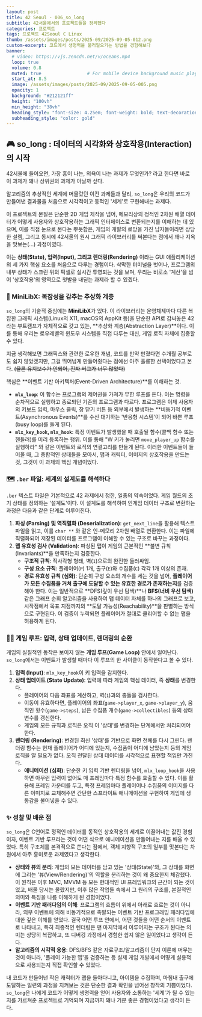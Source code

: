 ```yaml
---
layout: post 
title: 42 Seoul - 006_so_long
subtitle: 42서울에서의 프로젝트들을 정리했다
categories: 프로젝트
tags: 프로젝트 42Seoul C Linux 
thumb: /assets/images/posts/2025-09/2025-09-05-012.png
custom-excerpt: 코드에서 생명력을 불러일으키는 방법을 경험해보다
banner:
  # video: https://vjs.zencdn.net/v/oceans.mp4
  loop: true
  volume: 0.8
  muted: true                 # For mobile device background music play 
  start_at: 8.5
  image: /assets/images/posts/2025-09/2025-09-05-005.png
  opacity: 1
  background: "#212121ff"
  height: "100vh"
  min_height: "38vh"
  heading_style: "font-size: 4.25em; font-weight: bold; text-decoration: underline"
  subheading_style: "color: gold"
---
```



## 🎮 so_long : 데이터의 시각화와 상호작용(Interaction)의 시작

42서울에 들어오면, 가장 흥이 나는, 의욕이 나는 과제가 무엇인가? 라고 한다면 바로 이 과제가 꽤나 상위권의 과제가 아닐까 싶다.

알고리즘의 추상적인 세계에 머물렀던 이전 과제들과 달리, `so_long`은 우리의 코드가 만들어낸 결과물을 처음으로 시각적이고 동적인 '세계'로 구현해내는 과제다. 

이 프로젝트의 본질은 단순한 2D 게임 제작을 넘어, 메모리상의 정적인 2차원 배열 데이터가 어떻게 사용자와 상호작용하는 그래픽 인터페이스로 변환되는지를 이해하는 데 있으며, 이를 직접 눈으로 본다는 뿌듯함은, 게임의 개발의 로망을 가진 남자들이라면 상당한 설렘, 그리고 동시에 42서울의 원시 그래픽 라이브러리를 써본다는 점에서 꽤나 지옥을 맛보는(...) 과정이였다.

이는 **상태(State), 입력(Input), 그리고 렌더링(Rendering)** 이라는 GUI 애플리케이션의 세 가지 핵심 요소를 처음으로 다루는 경험이다. 삭막한 터미널을 벗어나, 프로그램의 내부 상태가 스크린 위의 픽셀로 실시간 투영되는 것을 보며, 우리는 비로소 '계산'을 넘어 '상호작용'의 영역으로 첫발을 내딛는 과제라 할 수 있겠다.

### 🎨 MiniLibX: 복잡성을 감추는 추상화 계층

`so_long`의 기술적 중심에는 **MiniLibX**가 있다. 이 라이브러리는 운영체제마다 다른 복잡한 그래픽 시스템(Linux의 X11, macOS의 AppKit 등)을 단순한 API로 감싸놓은 42라는 부트캠프가 자체적으로 갖고 있는, **추상화 계층(Abstraction Layer)**이다. 이를 통해 우리는 로우레벨의 윈도우 시스템을 직접 다루는 대신, 게임 로직 자체에 집중할 수 있다.

지금 생각해보면 그래픽스와 관련한 로우한 개념, 코드를 만약 만졌다면 수개월 공부로도 쉽지 않았겠지만, 그걸 뛰어넘게 만들어줬다는 점에선 아주 훌륭한 선택이었다고 본다. ~~(물론 유지보수가 안되어, 진짜 버그가 너무 많았다)~~

핵심은 **이벤트 기반 아키텍처(Event-Driven Architecture)**를 이해하는 것.

* **`mlx_loop`**: 이 함수는 프로그램의 제어권을 가져가 무한 루프를 돈다. 이는 명령을 순차적으로 실행하고 종료되던 기존의 프로그램과 다르다. 프로그램은 이제 사용자의 키보드 입력, 마우스 클릭, 창 닫기 버튼 등 외부에서 발생하는 **비동기적 이벤트(Asynchronous Events)**를 수신 대기하는 '반응형 시스템'이 되어 바쁜 루프(busy loop)를 돌게 된다.
* **`mlx_key_hook`, `mlx_hook`**: 특정 이벤트가 발생했을 때 호출될 함수(콜백 함수 또는 핸들러)를 미리 등록하는 행위. 이를 통해 "W 키가 눌리면 `move_player_up` 함수를 실행하라" 와 같은 이벤트와 로직의 연결고리를 만들게 된다. 이러한 이벤트들이 들어올 때, 그 종합적인 상태들을 모아서, 맵과 캐릭터, 이미지의 상호작용을 만드는 것, 그것이 이 과제의 핵심 개념이었다.

### 🗺️ `.ber` 파일: 세계의 설계도를 해석하다

`.ber` 텍스트 파일은 기본적으로 42 과제에서 정한, 일종의 약속이었다. 게임 월드의 초기 상태를 정의하는 '설계도'이다. 이 설계도를 해석하여 인게임 데이터 구조로 변환하는 과정은 다음과 같은 단계로 이루어진다.

1.  **파싱 (Parsing) 및 역직렬화 (Deserialization)**: `get_next_line`을 활용해 텍스트 파일을 읽고, 이를 `char **` 와 같은 인-메모리 2차원 배열로 변환한다. 이는 파일에 직렬화되어 저장된 데이터를 프로그램이 이해할 수 있는 구조로 바꾸는 과정이다.
2.  **맵 유효성 검사 (Validation)**: 파싱된 맵이 게임의 근본적인 **불변 규칙(Invariants)**을 만족하는지 검증한다.
    * **구조적 규칙**: 직사각형 형태, 벽(`1`)으로의 완전한 둘러싸임.
    * **구성 요소 규칙**: 플레이어(`P`) 1개, 출구(`E`)와 수집품(`C`) 각각 1개 이상의 존재.
    * **경로 유효성 규칙 (심화)**: 단순히 구성 요소의 개수를 세는 것을 넘어, **플레이어가 모든 수집품을 거쳐 출구에 도달할 수 있는 유효한 경로가 존재하는지**를 검증해야 한다. 이는 일반적으로 **DFS(깊이 우선 탐색)**나 **BFS(너비 우선 탐색)** 같은 그래프 순회 알고리즘을 사용하여 맵 데이터 자체를 하나의 그래프로 보고, 시작점에서 목표 지점까지의 **도달 가능성(Reachability)**을 판별하는 방식으로 구현된다. 이 검증이 누락되면 플레이어가 절대로 클리어할 수 없는 맵을 허용하게 된다.

### 🏃‍♂️ 게임 루프: 입력, 상태 업데이트, 렌더링의 순환

게임의 실질적인 동작은 보이지 않는 **게임 루프(Game Loop)** 안에서 일어난다. `so_long`에서는 이벤트가 발생할 때마다 이 루프의 한 사이클이 동작한다고 볼 수 있다.

1.  **입력 (Input)**: `mlx_key_hook`이 키 입력을 감지한다.
2.  **상태 업데이트 (State Update)**: 입력에 따라 게임의 핵심 데이터, 즉 **상태**를 변경한다.
    * 플레이어의 다음 좌표를 계산하고, 벽(`1`)과의 충돌을 검사한다.
    * 이동이 유효하다면, 플레이어의 좌표(`game->player_x`, `game->player_y`), 움직인 횟수(`game->steps`), 남은 수집품 개수(`game->collectibles`) 등의 상태 변수를 갱신한다.
    * 게임의 모든 규칙과 로직은 오직 이 '상태'를 변경하는 단계에서만 처리되어야 한다.
3.  **렌더링 (Rendering)**: 변경된 최신 '상태'를 기반으로 화면 전체를 다시 그린다. 렌더링 함수는 현재 플레이어가 어디에 있는지, 수집품이 어디에 남았는지 등의 게임 로직을 알 필요가 없다. 오직 전달된 상태 데이터를 시각적으로 표현할 책임만 가진다.
    * **애니메이션 (심화)**: 단순한 키 입력 기반 렌더링을 넘어, `mlx_loop_hook`을 사용하면 아무런 입력이 없어도 매 프레임마다 특정 함수를 호출할 수 있다. 이를 활용해 프레임 카운터를 두고, 특정 프레임마다 플레이어나 수집품의 이미지를 다른 이미지로 교체해주면 간단한 스프라이트 애니메이션을 구현하여 게임에 생동감을 불어넣을 수 있다.

### ✨ 성찰 및 배운 점

`so_long`은 C언어로 정적인 데이터를 동적인 상호작용의 세계로 이끌어내는 값진 경험이자, 이벤트 기반 루프라는 것이 어떤 식으로 애니메이션을 만들어내는 지를 배울 수 있었다. 특히 구조체를 본격적으로 쓴다는 점에서, 객체 지향적 구조의 일부를 맛본다는 차원에서 아주 흥미로운 과제였다고 생각한다. 

* **상태와 뷰의 분리**: 게임의 모든 데이터를 담고 있는 '상태(State)'와, 그 상태를 화면에 그리는 '뷰(View/Rendering)'의 역할을 분리하는 것이 왜 중요한지 체감했다. 이 원칙은 이후 MVC, MVVM 등 모든 현대적인 UI 프레임워크의 근간이 되는 것이었고, 배울 당시는 몰랐지만, 이후 많은 작업들 속에서 그 원리의 구조를, 본질적인 의미와 특징을 나름 이해하게 된 경험이었다.
* **이벤트 기반 패러다임의 이해**: 프로그램의 흐름이 위에서 아래로 흐르는 것이 아니라, 외부 이벤트에 의해 비동기적으로 촉발되는 이벤트 기반 프로그래밍 패러다임에 대한 깊은 이해를 얻었다. 결국 어떤 루프 안에서, 어떤 것들을 어떤 순서의 이벤트로 나타내고, 특히 최종적인 렌더링은 맨 마지막에서 이루어지는 구조가 된다는 의미는 상당히 복잡하고, 또 디버깅 과정에서 경험한 쉽지 않은 일이었다고 생각이 든다.
* **알고리즘의 시각적 응용**: DFS/BFS 같은 자료구조/알고리즘이 단지 이론에 머무는 것이 아니라, '플레이 가능한 맵'을 검증하는 등 실제 게임 개발에서 어떻게 실용적으로 사용되는지 직접 확인할 수 있었다.

내 코드가 만들어낸 작은 캐릭터가 맵을 돌아다니고, 아이템을 수집하며, 마침내 출구에 도달하는 일련의 과정을 지켜보는 것은 단순한 결과 확인을 넘어선 창작의 기쁨이었다. `so_long`은 나에게 코드가 어떻게 생명력을 얻어 사용자와 소통하는 '세계'가 될 수 있는지를 가르쳐준 프로젝트로 기억되며 지금까지 꽤나 기분 좋은 경험이었다고 생각이 든다.
